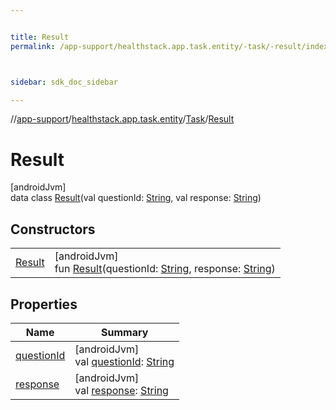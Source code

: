 ```yaml
---


title: Result
permalink: /app-support/healthstack.app.task.entity/-task/-result/index.html



sidebar: sdk_doc_sidebar

---
```



//[app-support](/app-support.html)/[healthstack.app.task.entity](../../index.html)/[Task](../index.html)/[Result](index.html)



# Result



[androidJvm]\
data class [Result](index.html)(val questionId: [String](https://kotlinlang.org/api/latest/jvm/stdlib/kotlin/-string/index.html), val response: [String](https://kotlinlang.org/api/latest/jvm/stdlib/kotlin/-string/index.html))



## Constructors


| | |
|---|---|
| [Result](-result.html) | [androidJvm]<br>fun [Result](-result.html)(questionId: [String](https://kotlinlang.org/api/latest/jvm/stdlib/kotlin/-string/index.html), response: [String](https://kotlinlang.org/api/latest/jvm/stdlib/kotlin/-string/index.html)) |


## Properties


| Name | Summary |
|---|---|
| [questionId](question-id.html) | [androidJvm]<br>val [questionId](question-id.html): [String](https://kotlinlang.org/api/latest/jvm/stdlib/kotlin/-string/index.html) |
| [response](response.html) | [androidJvm]<br>val [response](response.html): [String](https://kotlinlang.org/api/latest/jvm/stdlib/kotlin/-string/index.html) |



